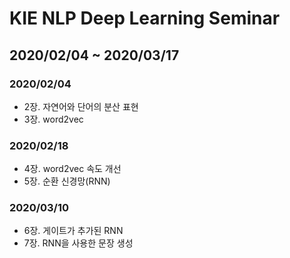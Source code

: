# KIE NLP Deep Learning Seminar
## 2020/02/04 ~ 2020/03/17

### 2020/02/04
- 2장. 자연어와 단어의 분산 표현
- 3장. word2vec

### 2020/02/18
- 4장. word2vec 속도 개선
- 5장. 순환 신경망(RNN)

### 2020/03/10
- 6장. 게이트가 추가된 RNN
- 7장. RNN을 사용한 문장 생성
